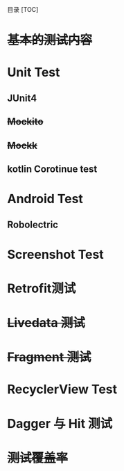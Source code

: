 目录
[TOC]

# ~~基本的测试内容~~

# Unit Test

## JUnit4

## ~~Mockito~~
## ~~Mockk~~

## kotlin Corotinue test

# Android Test
## Robolectric

# Screenshot Test

#  Retrofit测试

# ~~Livedata 测试~~

# ~~Fragment 测试~~

# RecyclerView Test

# Dagger 与 Hit 测试

# ~~测试覆盖率~~






